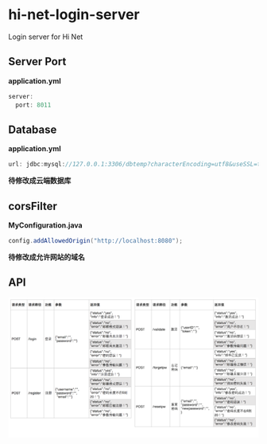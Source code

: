 # hi-net-login-server
Login server for Hi Net



## Server Port

**application.yml**

```Java
server:
  port: 8011
```



## Database

**application.yml**

```Java
url: jdbc:mysql://127.0.0.1:3306/dbtemp?characterEncoding=utf8&useSSL=true
```

**待修改成云端数据库**



## corsFilter

**MyConfiguration.java**

```Java
config.addAllowedOrigin("http://localhost:8080");
```

**待修改成允许网站的域名**



## API

![api-1](./pic/api.png)

